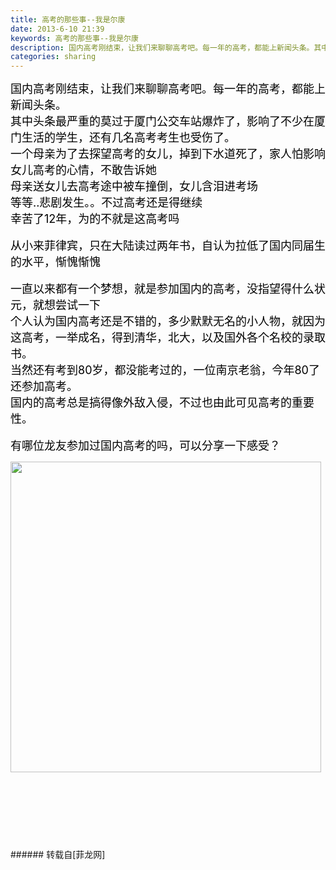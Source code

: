 ```yaml
---
title: 高考的那些事--我是尔康
date: 2013-6-10 21:39
keywords: 高考的那些事--我是尔康
description: 国内高考刚结束，让我们来聊聊高考吧。每一年的高考，都能上新闻头条。其中头条最严重的莫过于厦门公交车站爆炸了，影响了不少在厦门生活的学生，还有几名高考考生也受伤了。一个母亲为了去探望高考的女儿，掉到下水道死了，家人怕影响女儿高考的心情，不敢告诉她母亲送女儿去高考途中被车撞倒，女儿含泪进考场等等..悲剧发生。。不过高考还是得继续幸苦了12年，为的不就是这高考吗从小来菲律宾，只在大陆读过两年书，自认为拉低了国内同届生的水平，惭愧惭愧一直以来都有一个梦想，就是参加国内的高考，没指望得什么状元，就想尝试一下个人认为国内高考还是不错的，多少默默无名的小人物，就因为这高考，一举成名，得到清华，北大，以及国外各个名校的录取书。当然还有考到80岁，都没能考过的，一位南京老翁，今年80了还参加高考。国内的高考总是搞得像外敌入侵，不过也由此可见高考的重要性。有哪位龙友参加过国内高考的吗，可以分享一下感受？
categories: sharing
---
```

<td class="t_f" id="postmessage_2260">

<font color="#000000"><font size="4">国内高考刚结束，让我们来聊聊高考吧。</font><font size="4">每一年的高考，都能上新闻头条。</font><br/>
<font size="4">其中头条最严重的莫过于厦门公交车站爆炸了，影响了不少在厦门生活的学生，还有几名高考考生也受伤了。</font><br/>
<font size="4">一个母亲为了去探望高考的女儿，掉到下水道死了，家人怕影响女儿高考的心情，不敢告诉她</font><br/>
<font size="4">母亲送女儿去高考途中被车撞倒，女儿含泪进考场</font><br/>
<font size="4">等等..悲剧发生。。不过高考还是得继续</font><br/>
<font size="4">幸苦了12年，为的不就是这高考吗</font><br/>
<br/>
<font size="4">从小来菲律宾，只在大陆读过两年书，自认为拉低了国内同届生的水平，惭愧惭愧</font><br/>
<br/>
<font size="4">一直以来都有一个梦想，就是参加国内的高考，没指望得什么状元，就想尝试一下</font><br/>
<font size="4">个人认为国内高考还是不错的，多少默默无名的小人物，就因为这高考，一举成名，得到清华，北大，以及国外各个名校的录取书。</font><br/>
<font size="4">当然还有考到80岁，都没能考过的，一位南京老翁，今年80了还参加高考。</font><br/>
<font size="4">国内的高考总是搞得像外敌入侵，不过也由此可见高考的重要性。</font><font size="4"><br/>
</font><br/>
<font size="4">有哪位龙友参加过国内高考的吗，可以分享一下感受？</font></font>

<img aid="2325" class="zoom" data-cf-modified-39e548ae86aab5490f1d88a6-="" file="data/attachment/forum/201306/10/213846szogco009obf7wfs.jpg" id="aimg_2325" inpost="1" onclick="" onmouseover="" src="http://www.flw.ph/data/attachment/forum/201306/10/213846szogco009obf7wfs.jpg" width="497" zoomfile="data/attachment/forum/201306/10/213846szogco009obf7wfs.jpg"/>


<font color="#000000"><font size="4"><br/>
<br/>
</font></font><br/>
<br/>
<br/>
</td>
###### 转载自[菲龙网]